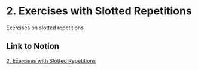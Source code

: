 # 2. Exercises with Slotted Repetitions

Exercises on slotted repetitions.

## Link to Notion

[2. Exercises with Slotted Repetitions](https://link_to_notion_exercises_repetitions)